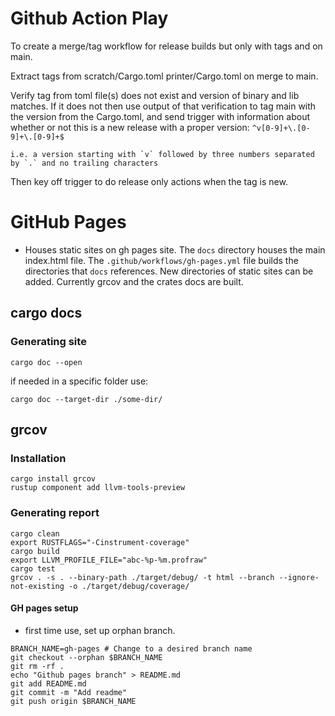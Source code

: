 # Github Action Play

To create a merge/tag workflow for release builds but only with tags and on main.

Extract tags from scratch/Cargo.toml printer/Cargo.toml on merge to main.

Verify tag from toml file(s) does not exist and version of binary and lib matches. If it does not then use output of that verification to tag main with the version from the
Cargo.toml, and send trigger with information about whether or not this is a new release with a proper version:
    `^v[0-9]+\.[0-9]+\.[0-9]+$`

    i.e. a version starting with `v` followed by three numbers separated by `.` and no trailing characters

Then key off trigger to do release only actions when the tag is new.

# GitHub Pages

- Houses static sites on gh pages site. The `docs` directory houses the main index.html file. The 
`.github/workflows/gh-pages.yml` file builds the directories that `docs` references. New directories of static sites
can be added. Currently grcov and the crates docs are built.

## cargo docs

### Generating site
```
cargo doc --open
```
if needed in a specific folder use:
```
cargo doc --target-dir ./some-dir/
```

## grcov

### Installation
```
cargo install grcov
rustup component add llvm-tools-preview
```

### Generating report
```
cargo clean
export RUSTFLAGS="-Cinstrument-coverage"
cargo build
export LLVM_PROFILE_FILE="abc-%p-%m.profraw"
cargo test
grcov . -s . --binary-path ./target/debug/ -t html --branch --ignore-not-existing -o ./target/debug/coverage/
```

#### GH pages setup
- first time use, set up orphan branch.
```
BRANCH_NAME=gh-pages # Change to a desired branch name
git checkout --orphan $BRANCH_NAME
git rm -rf .
echo "Github pages branch" > README.md
git add README.md
git commit -m "Add readme"
git push origin $BRANCH_NAME
```

